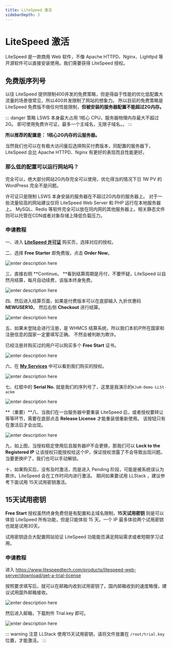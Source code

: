 ```yaml
---
title: LiteSpeed 激活
sidebarDepth: 3
---
```



# LiteSpeed 激活

LiteSpeed 是一款商用 Web 软件，不像 Apache HTTPD、Nginx、Lighttpd 等开源软件可以直接安装使用。我们需要获得 LiteSpeed 授权。

## 免费版序列号

以往 LiteSpeed 提供限制400并发的免费策略，但是得益于性能的优化低配置大流量的场景很常见，所以400并发限制了网站的想象力。 所以目前的免费策略是 LiteSpeed 免费版不做任何性能限制，**但被安装的服务器配置不能超过2G内存。**

::: danger 策略
LSWS 本身最大占用 1核心 CPU，服务器物理内存最大不超过 2G。   即可使用免费许可证，最多一个主域名，无限子域名。。
:::

**所以推荐的配置是： 1核心2G内存的云服务器。** 

当然我们也可以在有极大访问量后选择购买付费版本，同配置的服务器下，LiteSpeed 会比 Apache HTTPD、Nginx 有更好的表现而且性能更好。

### 那么低的配置可以运行网站吗？

完全可以，绝大部分网站2G内存完全可以使用，优化得当的情况下日 1W PV 的 WordPress 完全不是问题。

许可证只是限制 LSWS 本身安装的服务器在不超过2G内存的服务器上。 对于一些流量较高的网站建议仅将 LiteSpeed Web Server 和 PHP 运行在本地服务器上。 MySQL、Redis 等软件完全可以放在同内网的其他服务器上。相关静态文件则可以托管在CDN或者对象存储上降低负载压力。

### 申请教程

一、进入 **[LiteSpeed 许可证](https://store.litespeedtech.com/store/cart.php?aff=254&gid=2)** 购买页，选择对应的授权。

二、选择 **Free Starter** 即免费版，点击 **Order Now**。

![enter description here](https://pics.mf8.biz/xsj/2019/2/1549384138376.png)

三、直接右侧 **Continue。 **看到结算周期是月付，不要怀疑，LiteSpeed 以自然月结算，每月自动续费，该版本终身免费。

![enter description here](https://pics.mf8.biz/xsj/2019/2/1549384411239.png)

四、然后进入结算页面，如果是付费版本可以在底部输入 九折优惠码 **NEWUSER10**。 然后右侧 **Checkout** 进行结算。

![enter description here](https://pics.mf8.biz/xsj/2019/2/1549384471175.png)

五、如果未登陆会进行注册，是 WHMCS 结算系统，所以我们本机IP所在国家和注册信息的国家一定要填写正确。 不然会被判断为欺诈。

已经注册并购买过的用户可以购买多个 **Free Start** 证书。

![enter description here](https://pics.mf8.biz/xsj/2019/2/1549384600996.png)

六、在 **[My Services](https://store.litespeedtech.com/store/clientarea.php?action=services)** 中可以看到我们购买的授权。

![enter description here](https://pics.mf8.biz/xsj/2019/2/1549384837823.png)

七、红框中的 **Serial No.** 就是我们的序列号了，这里是我演示的`KJuH-Demo-LLSt-ackm`

![enter description here](https://pics.mf8.biz/xsj/2019/2/1549385019261.png)

**（重要）**八、当我们在一台服务器中要重装 LiteSpeed 后，或者授权要转让等等环节，需要在底部点击 **Release License** 才能重装很重新使用。  该按钮只有在激活后才会出现。 

![enter description here](https://pics.mf8.biz/xsj/2019/2/1549385118192.png)

九、如上图，当授权稳定使用后且服务器IP不会更换，那我们可以 **Lock to the Registered IP** 让该授权只能授权给这个IP，保证授权泄露了不会导致出现问题。   当要更换IP了，我们也可以手动解锁。

十、如果购买后，没有及时激活，而是进入 Pending 阶段，可能是被系统误认为欺诈。LiteSpeed 会在工作时间内进行激活。 期间如果要试用 LLStack ，建议参考下面试用 15天试用密钥激活。

## 15天试用密钥

**Free Start** 授权虽然终身免费但是有配置和主域名限制，**15天试用密钥** 则是可以体验 LiteSpeed 所有功能，但是只能体验 15 天。一个 IP 最多体验两个试用密钥也就是试用30天。

试用密钥适合大配置网站验证 LiteSpeed 功能能否满足网站需求或者短期学习试用。

### 申请教程

进入 https://www.litespeedtech.com/products/litespeed-web-server/download/get-a-trial-license

按照要求填写后，就可以在邮箱内收到试用密钥了。国内邮箱收到的速度略慢，建议试用国外邮箱接收。

![enter description here](https://pics.mf8.biz/xsj/2019/2/1549385572599.png)

然后进入邮箱，下载附件 Trial.key 即可。

![enter description here](https://pics.mf8.biz/xsj/2019/2/1549385637161.png)



::: warning 注意
LLStack 使用15天试用密钥，请将文件放置在 `/root/trial.key` 位置，才能激活。
:::

